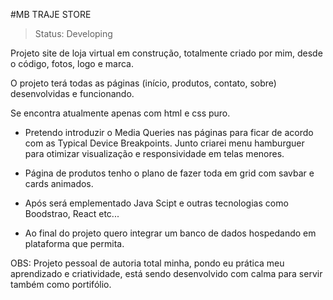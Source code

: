 #MB TRAJE STORE

> Status: Developing

Projeto site de loja virtual em construção, totalmente criado por mim, desde o código, fotos, logo e marca.

O projeto terá todas as páginas (início, produtos, contato, sobre) desenvolvidas e funcionando.

Se encontra atualmente apenas com html e css puro.

- Pretendo introduzir o Media Queries nas páginas para ficar de acordo com as Typical Device Breakpoints. Junto criarei menu hamburguer para otimizar visualização e responsividade em telas menores.

- Página de produtos tenho o plano de fazer toda em grid com savbar e cards animados.

- Após será emplementado Java Scipt e outras tecnologias como Boodstrao, React etc...

- Ao final do projeto quero integrar um banco de dados hospedando em plataforma que permita.

OBS: Projeto pessoal de autoria total minha, pondo eu prática meu aprendizado e criatividade, está sendo desenvolvido com calma para servir também como portifólio. 



